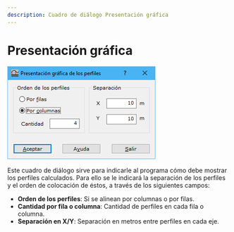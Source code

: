 ```yaml
---
description: Cuadro de diálogo Presentación gráfica
---
```


# Presentación gráfica

![Cuadro de diálogo Presentación gráfica](<../../../.gitbook/assets/image (55).png>)

Este cuadro de diálogo sirve para indicarle al programa cómo debe mostrar los perfiles calculados. Para ello se le indicará la separación de los perfiles y el orden de colocación de éstos, a través de los siguientes campos:

* **Orden de los perfiles**: Si se alinean por columnas o por filas.
* **Cantidad por fila o columna**: Cantidad de perfiles en cada fila o columna.
* **Separación en X/Y**: Separación en metros entre perfiles en cada eje.
